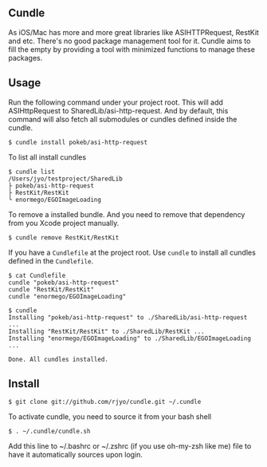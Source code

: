 ## Cundle

As iOS/Mac has more and more great libraries like ASIHTTPRequest, RestKit and etc. There's no good package management tool for it. Cundle aims to fill the empty by providing a tool with minimized functions to manage these packages.

## Usage

Run the following command under your project root. This will add ASIHttpRequest to SharedLib/asi-http-request. And by default, this command will also fetch all submodules or cundles defined inside the cundle.

	$ cundle install pokeb/asi-http-request

To list all install cundles
	
	$ cundle list
	/Users/jyo/testproject/SharedLib
	├ pokeb/asi-http-request
	├ RestKit/RestKit
	└ enormego/EGOImageLoading

To remove a installed bundle. And you need to remove that dependency from you Xcode project manually.

	$ cundle remove RestKit/RestKit

If you have a `Cundlefile` at the project root. Use `cundle` to install all cundles defined in the `Cundlefile`.

	$ cat Cundlefile
	cundle "pokeb/asi-http-request"
	cundle "RestKit/RestKit"
	cundle "enormego/EGOImageLoading"
	
	$ cundle
	Installing "pokeb/asi-http-request" to ./SharedLib/asi-http-request ...
	Installing "RestKit/RestKit" to ./SharedLib/RestKit ...
	Installing "enormego/EGOImageLoading" to ./SharedLib/EGOImageLoading ...
	
	Done. All cundles installed.

## Install
	
	$ git clone git://github.com/rjyo/cundle.git ~/.cundle

To activate cundle, you need to source it from your bash shell

	$ . ~/.cundle/cundle.sh

Add this line to ~/.bashrc or ~/.zshrc (if you use oh-my-zsh like me) file to have it automatically sources upon login.
